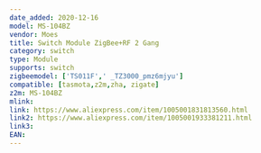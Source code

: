 ```yaml
---
date_added: 2020-12-16
model: MS-104BZ
vendor: Moes
title: Switch Module ZigBee+RF 2 Gang
category: switch
type: Module
supports: switch
zigbeemodel: ['TS011F',' _TZ3000_pmz6mjyu']
compatible: [tasmota,z2m,zha, zigate]
z2m: MS-104BZ
mlink: 
link: https://www.aliexpress.com/item/1005001831813560.html
link2: https://www.aliexpress.com/item/1005001933381211.html
link3: 
EAN: 
---
```


